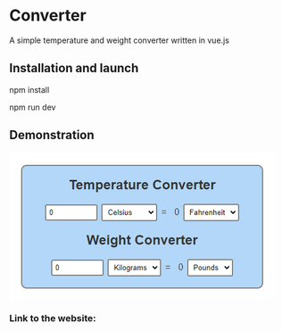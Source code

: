 # Converter
A simple temperature and weight converter written in vue.js
## Installation and launch
npm install
<br>

npm run dev
## Demonstration
<img src="/public/Demonstration.png">

### Link to the website: 
